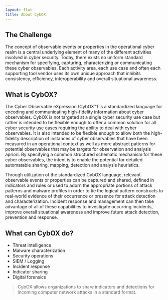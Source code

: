 ```yaml
---
layout: flat
title: About CybOX
---
```


## The Challenge
The concept of observable events or properties in the operational cyber realm is a central underlying element of many of the different activities involved in cyber security. Today, there exists no uniform standard mechanism for specifying, capturing, characterizing or communicating these cyber observables. Each activity area, each use case and often each supporting tool vendor uses its own unique approach that inhibits consistency, efficiency, interoperability and overall situational awareness.

## What is CybOX?
The Cyber Observable eXpression (CybOX™) is a standardized language for encoding and communicating high-fidelity information about cyber observables. CybOX is not targeted at a single cyber security use case but rather is intended to be flexible enough to offer a common solution for all cyber security use cases requiring the ability to deal with cyber observables. It is also intended to be flexible enough to allow both the high-fidelity description of instances of cyber observables that have been measured in an operational context as well as more abstract patterns for potential observables that may be targets for observation and analysis apriori. By specifying a common structured schematic mechanism for these cyber observables, the intent is to enable the potential for detailed automatable sharing, mapping, detection and analysis heuristics.

Through utilization of the standardized CybOX language, relevant observable events or properties can be captured and shared, defined in indicators and rules or used to adorn the appropriate portions of attack patterns and malware profiles in order to tie the logical pattern constructs to real-world evidence of their occurrence or presence for attack detection and characterization. Incident response and management can then take advantage of all of these capabilities to investigate occurring incidents, improve overall situational awareness and improve future attack detection, prevention and response.

## What can CybOX do?

- Threat intelligence
- Malware characterization
- Security operations
- SIEM / Logging
- Incident response
- Indicator sharing
- Digital forensics

>  CybOX allows organizations to share indicators and detections for incoming computer network attacks in a standard format.
